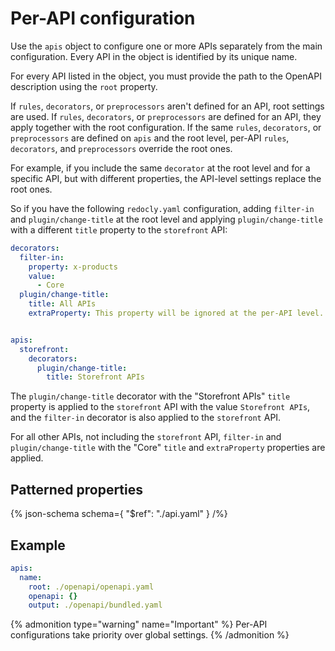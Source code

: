 # Per-API configuration

Use the `apis` object to configure one or more APIs separately from the main configuration.
Every API in the object is identified by its unique name.

For every API listed in the object, you must provide the path to the OpenAPI description using the `root` property.

If `rules`, `decorators`, or `preprocessors` aren't defined for an API, root settings are used.
If `rules`, `decorators`, or `preprocessors` are defined for an API, they apply together with the root configuration.
If the same `rules`, `decorators`, or `preprocessors` are defined on `apis` and the root level, per-API `rules`, `decorators`, and `preprocessors` override the root ones.

For example, if you include the same `decorator` at the root level and for a specific API, but with different properties, the API-level settings replace the root ones.

So if you have the following `redocly.yaml` configuration, adding `filter-in` and `plugin/change-title` at the root level and applying `plugin/change-title` with a different `title` property to the `storefront` API:

```yaml
decorators:
  filter-in:
    property: x-products
    value:
      - Core
  plugin/change-title:
    title: All APIs
    extraProperty: This property will be ignored at the per-API level.


apis:
  storefront:
    decorators:
      plugin/change-title:
        title: Storefront APIs
```

The `plugin/change-title` decorator with the "Storefront APIs" `title` property is applied to the `storefront` API with the value `Storefront APIs`, and the `filter-in` decorator is also applied to the `storefront` API.

For all other APIs, not including the `storefront` API, `filter-in` and `plugin/change-title` with the "Core" `title` and `extraProperty` properties are applied.

## Patterned properties

{% json-schema
  schema={
    "$ref": "./api.yaml"
  }
/%}

## Example

```yaml
apis:
  name:
    root: ./openapi/openapi.yaml
    openapi: {}
    output: ./openapi/bundled.yaml
```

{% admonition type="warning" name="Important" %}
Per-API configurations take priority over global settings.
{% /admonition %}
